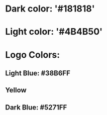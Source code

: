 # Dark color: '#181818'
# Light color: '#4B4B50'


# Logo Colors:
## Light Blue: #38B6FF
## Yellow 
## Dark Blue: #5271FF